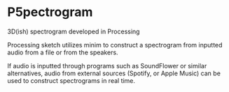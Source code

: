 # P5pectrogram
3D(ish) spectrogram developed in Processing

Processing sketch utilizes minim to construct a spectrogram from inputted audio from a file or from the speakers.

If audio is inputted through programs such as SoundFlower or similar alternatives, audio from external sources (Spotify, or Apple Music) can be used to construct spectrograms in real time.

